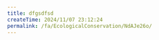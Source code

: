 ```yaml
---
title: dfgsdfsd
createTime: 2024/11/07 23:12:24
permalink: /fa/EcologicalConservation/NdAJe26o/
---
```

